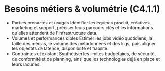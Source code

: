 # Besoins métiers & volumétrie (C4.1.1)

- Parties prenantes et usages
  Identifier les équipes produit, créatives, marketing et support, préciser leurs parcours clés et les informations qu'elles attendent de l'infrastructure data.
- Volumes et performances cibles
  Estimer les jobs vidéo quotidiens, la taille des médias, le volume des métadonnées et des logs, puis aligner les objectifs de latence, disponibilité et fiabilité.
- Contraintes et existant
  Synthétiser les limites budgétaires, de sécurité, de conformité et de planning, ainsi que les technologies déjà en place et leurs lacunes.
